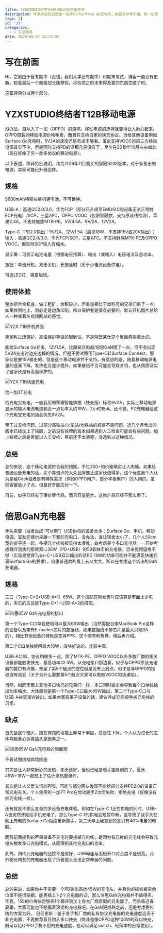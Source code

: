 ```yaml
---
title: YZXSTUDIO充电宝&倍思GaN充电器评测
description: 本来买这玩意是给一加手机+Surface Go充电的，用起来非常不错。但一加现在领先OPPO搞了个私有协议100W（PD 45W）的充电宝出来（虽然没有购买的欲望）。另外，GaN充电头充欧加系设备速度都很慢，暂时把它闲置了。
tags: []
id: '33'
categories:
  - - 生活随笔
date: 2020-06-07 22:25:00
---
```


# 写在前面

Hi，之前由于备考期中（没错，我们大学还有期中）和期末考试，博客一直没有更新。趁着最后一个超级加长版寒假，尽快把之前未来得及更的东西完结了吧。

这篇评测分成两个部分。

# YZXSTUDIO终结者T12B移动电源

没办法，自从入了一加（OPPO）的深坑，移动电源的选择就变得让人揪心起来。OPPO原装的移动电源价格稍贵，而且只支持自家的快充协议。当给其他设备例如Surface Go充电时，5V2A的速度还是有点不够看。虽说支持VOOC的第三方移动电源其实不少，但是同时支持PD的话那几乎没有了，至少在2019年10月左右如此（现在好像了另一款多协议的移动电源）。

以下表述，除非特别说明，均为2019年11月购买的智融6208版本，对于新售出的电源，卖家可能已升级固件。

## 规格

9600mAh特斯拉拆机锂电池，不可替换。

USB-A：高通QC2.0/3.0，华为FCP（部分已升级至EMUI9.0的设备无法正常触FCP充电）/SCP，三星AFC，OPPO VOOC（仅限智融款，支持原装线检测），苹果2.4A。不支持魅族MTK-PE。5V/4.5A、9V/2A、12V2A。

Type-C：PD2.0输出：9V/2A、12V/1.5A（最高18W，不支持15V或20V输出）；输入：高通QC2.0/3.0，华为FCP/SCP，三星AFC。不支持魅族MTK-PE及OPPO VOOC。但实际SCP输入有缩水。

显示屏：可显示电池电量（根据电压推算）、输出（或输入）电压电流及总功率。

按钮：单击开机，双击关机，长按延时（用于小电流设备供电）。

可选LED灯，需要加钱。

## 使用体验

整体铝合金机身，做工粗犷，体积较小，但重量相比于塑料壳的兄弟们重了一点。如果摔到地上，则必定是边角凹陷，所以保护套是很有必要的。默认开机图片总给人一种某著名视频网站的感觉。

![YZX T1B开机界面](/images/pwrbank_boot.jpg)

卖家称过流保护、高温保护等做的很到位，不是隔壁某仕这个反面典型能比的。

能给Surface Go充电，12V1.5A，比原装充电器/倍思GaN慢了一点，但不会出现5V2A充电时边充边掉的情况。但是不要试图用Type-C转Surface Connect，那家伙是要15V输出的，但是这个移动电源并不支持。有意思的是，随着移动电源电量的逐渐下降，发热也会逐步提升，如果散热不当可能会导致关机，也从侧面证实了这家伙是有高温保护的。

![YZX T1B快速充电](/images/pwrbank_charging.jpg)

给一加3T充电

给充电宝充电，一般我用的荣耀智能排插（快充版）标称9V2A，实际上移动电源显示的输入电流电流稍高一点功率大约19W，2小时充满。还不错。PD充电器给这个充电宝充电的话会优先9V2A。

至于过安检问题，过部分高铁站/火车站/地铁站的机器不是问题，近几个月售出的版本已经加上了铭牌，之前没有铭牌的版本如果遇到人工检查可能会有些问题。加上铭牌之后是否能过人工安检，目前还不太清楚，没遇到过这种情况。

## 总结

总的来说，这个移动电源符合我的预期。不过200+的价格确实让人肉痛。如果给普通设备充电的话，买个靠谱点的大众品牌要比这家伙值得多，这个玩意我个人认为是给Geek或者是有特殊需求（例如OPPO用户、部分平板用户）的人用的，虽然容量是小了点，但是好歹能应付一下。

目前，似乎已经有了廉价替代品，而且容量更大，这款产品已经不那么香了。

# 倍思GaN充电器

手头需要（或者说成“可以用”）USB供电的设备太多：Surface Go、手机、移动电源，室友还偶尔来蹭一下我的充电口，没办法，谁让宿舍太小了，几个人50cm宽的桌子连一起，多摆几个插线板显得太凌乱，故考虑买个多口充电器。一开始考虑趣评测卖的那款双口36W（PD+USB）的59软妹币的充电器，后来觉得逼格不够（实际是觉得Type-C+USB双口输出的话PD 18W的功率可能并不能满足快速充满Surface Go的要求），倍思普通款的看上去又太大，所以在考虑这个新出的GaN充电器。

## 规格

三口（Type-C\*2+USB-A\*1）65W。这个搭配在刚发售时应该算是市面上少见的，多见的应该是Type-C\*1+USB-A\*2的搭配。

![倍思65W GaN充电器的接口](/images/charger_1.jpg)

第一个Type-C口单独使用可以最大65W输出（当然得配合像MacBook Pro这样的设备以及带有E-marker芯片的数据线，如果数据线不带芯片是最大只能3A的），相比其他设备的特色是支持PPS，这个嘛有利有弊，稍后再介绍。

第二个C口单独使用最大18W，没啥好说的，比较中庸。

USB-A口嘛，协议稍微多一点，除了MTK-PE、OPPO VOOC以外多数厂商的相关设备都能触发快充，最高功率22.5W。从充电接口那边看，似乎与OPPO原装充电器的接口有点像，预留了第5个触点的空位但是没有上触点，似乎是与OPPO的授权没有谈妥（关于为什么需要第5个触点大家可以做做VOOC的功课哈）。

当然，如同市面上其他多口快充的兄弟们一样，多口同时输出会导致每个口单独输出功率缩水。大体原则是第一个Type-C口最大45W输出，第二个Type-C口与USB-A共享18W输出。如果大家有果子设备的话，建议养成充完顺手拔充电线的习惯。

## 缺点

首先是这个插头，插在宾馆的墙插上非常不牢固，总是往下掉。个人认为过长的主体导致重心远离插头是因素之一。

![倍思65W GaN充电器的侧面观](/images/charger_2.jpg)

不要试图挑战宾馆插座

其次是让人非常揪心的发热，冬天还好，但也已经是暖手宝级别的了。夏天45W+18W一起怼上了估计发热要爆炸。

其次是让人又爱又恨的PPS，可能与部分网友发现不能给部分支持PD2.0的设备正常充电有关。个人使用的一加7T Pro在尝试握手2次后失败，拒绝充电（好像没有插充电线一样）。

还有就是不那么友善的多设备充电体验。例如在Type-C 1正在供电的同时，USB-A也突然开始给手机充电了，那么Type-C 1的供电会短暂中断，这导致了我手头在晚上充电的Surface Go拒绝重新握手，第二天早上我拿到的是只有40%电量的电脑。

而我前面提到的苹果设备不充电时要拔掉充电线，是因为有芯片的充电线会导致充电头触发多口充电模式，从而限制其他充电口的功率。

此外，网传此充电器的品控不是很好，USB母座与面板开口对合度不是很高，此外部分网友的充电器出现了折叠插头无法正常伸展的问题。

## 总结

总的来说，如果你并不需要一个PD输出高达45W的充电头，并且你的插线板空余位置不是很拮据，能再插上1-2个充电器的话，那么倍思GaN充电器并不值得买。毕竟，159的价格快足够买1个趣评测加上各大厂商原配的充电器了。而且临近春夏季，大家可能也不想摸着滚烫的充电器吧，在GaN更成熟之前，还是考虑更传统的方案为好。
目前更新：鉴于各手机厂商的私有协议充电器的充电速度远高于此充电器，不再推荐盲目购入多口快充（除非是像OPPO这种100W的双口快充，既可以给OPPO手机不俗的充电速度，也可以满足switch、轻薄本的日常使用）。